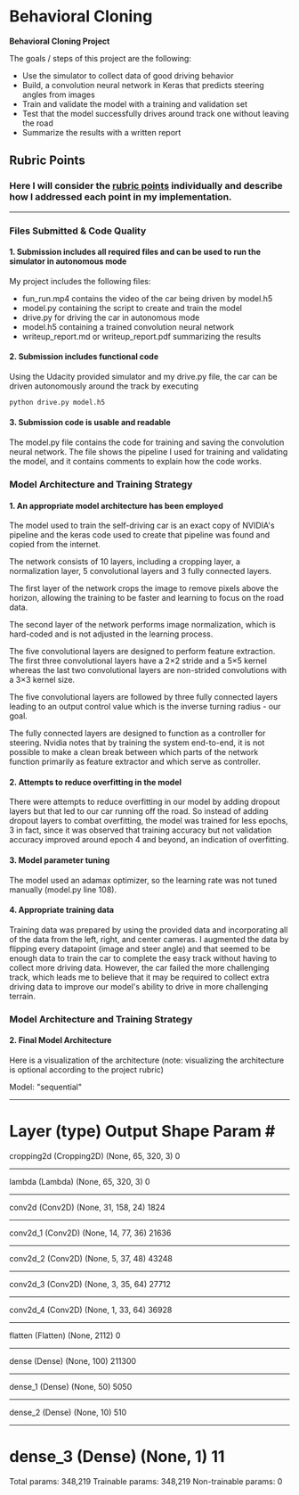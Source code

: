 # **Behavioral Cloning** 

**Behavioral Cloning Project**

The goals / steps of this project are the following:
* Use the simulator to collect data of good driving behavior
* Build, a convolution neural network in Keras that predicts steering angles from images
* Train and validate the model with a training and validation set
* Test that the model successfully drives around track one without leaving the road
* Summarize the results with a written report

## Rubric Points
### Here I will consider the [rubric points](https://review.udacity.com/#!/rubrics/432/view) individually and describe how I addressed each point in my implementation.  

---
### Files Submitted & Code Quality

[image1]: ./examples/model_mean_squared_error_loss_graph.png "Model Mean Squared error Loss Graph"

#### 1. Submission includes all required files and can be used to run the simulator in autonomous mode

My project includes the following files:
* fun_run.mp4 contains the video of the car being driven by model.h5
* model.py containing the script to create and train the model
* drive.py for driving the car in autonomous mode
* model.h5 containing a trained convolution neural network 
* writeup_report.md or writeup_report.pdf summarizing the results

#### 2. Submission includes functional code
Using the Udacity provided simulator and my drive.py file, the car can be driven autonomously around the track by executing 
```sh
python drive.py model.h5
```

#### 3. Submission code is usable and readable

The model.py file contains the code for training and saving the convolution neural network. The file shows the pipeline I used for training and validating the model, and it contains comments to explain how the code works.

### Model Architecture and Training Strategy

#### 1. An appropriate model architecture has been employed

The model used to train the self-driving car is an exact copy of NVIDIA's pipeline and the keras code used to create that pipeline was found and copied from the internet.

The network consists of 10 layers, including a cropping layer, a normalization layer, 5 convolutional layers and 3 fully connected layers. 

The first layer of the network crops the image to remove pixels above the horizon, allowing the training to be faster and learning to focus on the road data.

The second layer of the network performs image normalization, which is hard-coded and is not adjusted in the learning process. 

The five convolutional layers are designed to perform feature extraction. The
first three convolutional layers have a 2×2 stride and a 5×5 kernel whereas the last two convolutional layers are non-strided convolutions with a 3×3 kernel size.

The five convolutional layers are followed by three fully connected layers leading to an output control value which is the inverse turning radius - our goal. 

The fully connected layers are designed to function as a controller for steering. 
Nvidia notes that by training the system end-to-end, it is not possible to make a 
clean break between which parts of the network function primarily as feature 
extractor and which serve as controller.

#### 2. Attempts to reduce overfitting in the model

There were attempts to reduce overfitting in our model by adding dropout layers but that led to our car running off the road.  So instead of adding dropout layers to combat overfitting, the model was trained for less epochs, 3 in fact, since it was observed that training accuracy but not validation accuracy improved around epoch 4 and beyond, an indication of overfitting.  

#### 3. Model parameter tuning

The model used an adamax optimizer, so the learning rate was not tuned manually (model.py line 108).

#### 4. Appropriate training data

Training data was prepared by using the provided data and incorporating all of the data from the left, right, and center cameras.  I augmented the data by flipping every datapoint (image and steer angle) and that seemed to be enough data to train the car to complete the easy track without having to collect more driving data. However, the car failed the more challenging track, which leads me to believe that it may be required to collect extra driving data to improve our model's ability to drive in more challenging terrain.   
### Model Architecture and Training Strategy

#### 2. Final Model Architecture

Here is a visualization of the architecture (note: visualizing the architecture is optional according to the project rubric)

Model: "sequential"
_________________________________________________________________
Layer (type)                 Output Shape              Param #
=================================================================        
cropping2d (Cropping2D)      (None, 65, 320, 3)        0
_________________________________________________________________        
lambda (Lambda)              (None, 65, 320, 3)        0
_________________________________________________________________        
conv2d (Conv2D)              (None, 31, 158, 24)       1824
_________________________________________________________________        
conv2d_1 (Conv2D)            (None, 14, 77, 36)        21636
_________________________________________________________________        
conv2d_2 (Conv2D)            (None, 5, 37, 48)         43248
_________________________________________________________________        
conv2d_3 (Conv2D)            (None, 3, 35, 64)         27712
_________________________________________________________________        
conv2d_4 (Conv2D)            (None, 1, 33, 64)         36928
_________________________________________________________________        
flatten (Flatten)            (None, 2112)              0
_________________________________________________________________        
dense (Dense)                (None, 100)               211300
_________________________________________________________________        
dense_1 (Dense)              (None, 50)                5050
_________________________________________________________________        
dense_2 (Dense)              (None, 10)                510
_________________________________________________________________        
dense_3 (Dense)              (None, 1)                 11
=================================================================
Total params: 348,219
Trainable params: 348,219
Non-trainable params: 0

